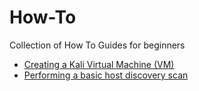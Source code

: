 # How-To
Collection of How To Guides for beginners

- [Creating a Kali Virtual Machine (VM)](Create-Kali-VM.md)
- [Performing a basic host discovery scan](Basic-Host-Discovery.md)

